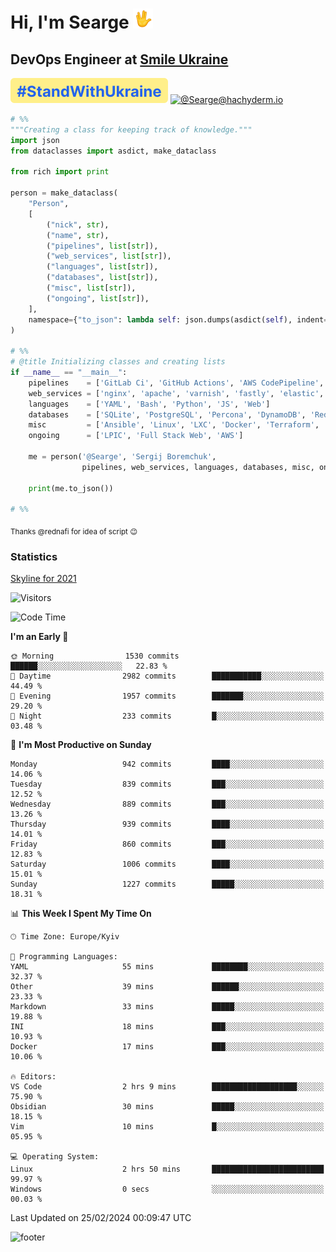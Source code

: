 # Hi, I'm Searge <img src="images/vulcan.webp" style="display: inline-block; margin: 0; height: 2rem" alt="Vulcan salute" />

## DevOps Engineer at [Smile Ukraine](https://smile-ukraine.com/en)

[![Stand With Ukraine](https://raw.githubusercontent.com/vshymanskyy/StandWithUkraine/main/badges/StandWithUkraine.svg)](https://stand-with-ukraine.pp.ua)
<a rel="me" href="https://hachyderm.io/@Searge">![@Searge@hachyderm.io](https://img.shields.io/badge/-@Searge-%232B90D9?logo=mastodon&logoColor=white)</a>

```python
# %%
"""Creating a class for keeping track of knowledge."""
import json
from dataclasses import asdict, make_dataclass

from rich import print

person = make_dataclass(
    "Person",
    [
        ("nick", str),
        ("name", str),
        ("pipelines", list[str]),
        ("web_services", list[str]),
        ("languages", list[str]),
        ("databases", list[str]),
        ("misc", list[str]),
        ("ongoing", list[str]),
    ],
    namespace={"to_json": lambda self: json.dumps(asdict(self), indent=4)},
)

# %%
# @title Initializing classes and creating lists
if __name__ == "__main__":
    pipelines    = ['GitLab Ci', 'GitHub Actions', 'AWS CodePipeline', 'Jenkins']
    web_services = ['nginx', 'apache', 'varnish', 'fastly', 'elastic', 'solr']
    languages    = ['YAML', 'Bash', 'Python', 'JS', 'Web']
    databases    = ['SQLite', 'PostgreSQL', 'Percona', 'DynamoDB', 'Redis']
    misc         = ['Ansible', 'Linux', 'LXC', 'Docker', 'Terraform', 'AWS']
    ongoing      = ['LPIC', 'Full Stack Web', 'AWS']

    me = person('@Searge', 'Sergij Boremchuk',
                pipelines, web_services, languages, databases, misc, ongoing)

    print(me.to_json())

# %%

```

<sub>Thanks @rednafi for idea of script :wink:</sub>

### Statistics

[Skyline for 2021](https://skyline.github.com/Searge/2021)

![Visitors](https://komarev.com/ghpvc/?username=searge&label=Profile%20views&color=0e75b6&style=flat) 
<!--START_SECTION:waka-->
![Code Time](http://img.shields.io/badge/Code%20Time-2%2C423%20hrs%2026%20mins-blue)

**I'm an Early 🐤** 

```text
🌞 Morning                1530 commits        ██████░░░░░░░░░░░░░░░░░░░   22.83 % 
🌆 Daytime                2982 commits        ███████████░░░░░░░░░░░░░░   44.49 % 
🌃 Evening                1957 commits        ███████░░░░░░░░░░░░░░░░░░   29.20 % 
🌙 Night                  233 commits         █░░░░░░░░░░░░░░░░░░░░░░░░   03.48 % 
```
📅 **I'm Most Productive on Sunday** 

```text
Monday                   942 commits         ████░░░░░░░░░░░░░░░░░░░░░   14.06 % 
Tuesday                  839 commits         ███░░░░░░░░░░░░░░░░░░░░░░   12.52 % 
Wednesday                889 commits         ███░░░░░░░░░░░░░░░░░░░░░░   13.26 % 
Thursday                 939 commits         ████░░░░░░░░░░░░░░░░░░░░░   14.01 % 
Friday                   860 commits         ███░░░░░░░░░░░░░░░░░░░░░░   12.83 % 
Saturday                 1006 commits        ████░░░░░░░░░░░░░░░░░░░░░   15.01 % 
Sunday                   1227 commits        █████░░░░░░░░░░░░░░░░░░░░   18.31 % 
```


📊 **This Week I Spent My Time On** 

```text
🕑︎ Time Zone: Europe/Kyiv

💬 Programming Languages: 
YAML                     55 mins             ████████░░░░░░░░░░░░░░░░░   32.37 % 
Other                    39 mins             ██████░░░░░░░░░░░░░░░░░░░   23.33 % 
Markdown                 33 mins             █████░░░░░░░░░░░░░░░░░░░░   19.88 % 
INI                      18 mins             ███░░░░░░░░░░░░░░░░░░░░░░   10.93 % 
Docker                   17 mins             ███░░░░░░░░░░░░░░░░░░░░░░   10.06 % 

🔥 Editors: 
VS Code                  2 hrs 9 mins        ███████████████████░░░░░░   75.90 % 
Obsidian                 30 mins             █████░░░░░░░░░░░░░░░░░░░░   18.15 % 
Vim                      10 mins             █░░░░░░░░░░░░░░░░░░░░░░░░   05.95 % 

💻 Operating System: 
Linux                    2 hrs 50 mins       █████████████████████████   99.97 % 
Windows                  0 secs              ░░░░░░░░░░░░░░░░░░░░░░░░░   00.03 % 
```


 Last Updated on 25/02/2024 00:09:47 UTC
<!--END_SECTION:waka-->

![footer](https://capsule-render.vercel.app/api?type=waving&color=gradient&customColorList=14,21&height=82&section=footer)
